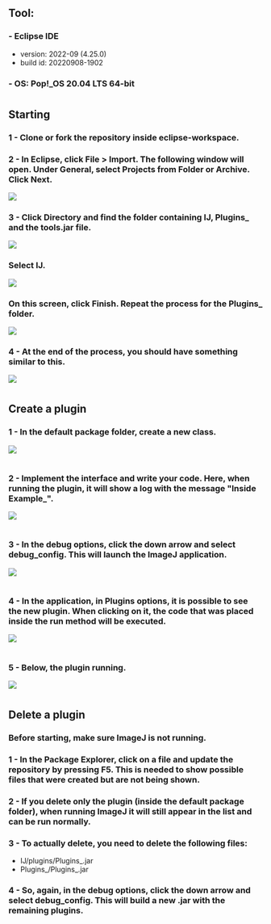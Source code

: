 ## <b>Tool:</b>
### - Eclipse IDE
- version: 2022-09 (4.25.0)
- build id: 20220908-1902
### - OS: Pop!_OS 20.04 LTS 64-bit


#

## <b>Starting</b>

### 1 - Clone or fork the repository inside eclipse-workspace.

### 2 - In Eclipse, click File > Import. The following window will open. Under General, select Projects from Folder or Archive. Click Next.
<img src="https://cdn.discordapp.com/attachments/794976752836673536/1078791845963903006/image.png" />

### 3 - Click Directory and find the folder containing IJ, Plugins_ and the tools.jar file.
<img src="https://cdn.discordapp.com/attachments/794976752836673536/1078792972709142548/image.png"/>

### Select IJ.
<img src="https://cdn.discordapp.com/attachments/794976752836673536/1078800062542516295/image.png"/>

### On this screen, click Finish. Repeat the process for the Plugins_ folder.
<img src="https://cdn.discordapp.com/attachments/794976752836673536/1078800463048220732/image.png" />

### 4 - At the end of the process, you should have something similar to this.
<img src="https://cdn.discordapp.com/attachments/794976752836673536/1078802388888064030/image.png" />

#

## <b>Create a plugin</b>

### <b>1 - In the default package folder, create a new class.</b>
<img src="https://cdn.discordapp.com/attachments/794976752836673536/1078771639971500113/image.png" />

#

### <b>2 - Implement the interface and write your code. Here, when running the plugin, it will show a log with the message "Inside Example_".</b>
<img src="https://cdn.discordapp.com/attachments/794976752836673536/1078774076119719966/image.png" />

#

### <b>3 - In the debug options, click the down arrow and select debug_config. This will launch the ImageJ application.</b>
<img src="https://cdn.discordapp.com/attachments/794976752836673536/1078779172161339463/image.png" />

#

### <b>4 - In the application, in Plugins options, it is possible to see the new plugin. When clicking on it, the code that was placed inside the run method will be executed.</b>
<img src="https://cdn.discordapp.com/attachments/794976752836673536/1078777689856557136/image.png" />

#

### <b>5 - Below, the plugin running.</b>
<img src="https://cdn.discordapp.com/attachments/794976752836673536/1078778883375108156/image.png" />

#

## <b>Delete a plugin</b>

### <b>Before starting, make sure ImageJ is not running.</b>

### 1 - In the Package Explorer, click on a file and update the repository by pressing F5. This is needed to show possible files that were created but are not being shown.

### 2 - If you delete only the plugin (inside the default package folder), when running ImageJ it will still appear in the list and can be run normally.

### 3 - To actually delete, you need to delete the following files:
- IJ/plugins/Plugins_.jar
- Plugins_/Plugins_.jar

### 4 - So, again, in the debug options, click the down arrow and select debug_config. This will build a new .jar with the remaining plugins.